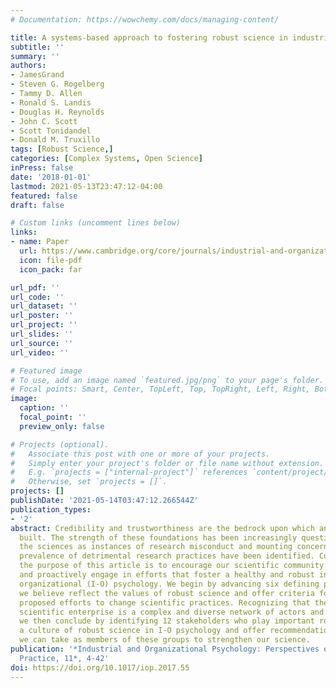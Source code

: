 ```yaml
---
# Documentation: https://wowchemy.com/docs/managing-content/

title: A systems-based approach to fostering robust science in industrial-organizational psychology
subtitle: ''
summary: ''
authors:
- JamesGrand
- Steven G. Rogelberg
- Tammy D. Allen
- Ronald S. Landis
- Douglas H. Reynolds
- John C. Scott
- Scott Tonidandel
- Donald M. Truxillo
tags: [Robust Science,]
categories: [Complex Systems, Open Science]
inPress: false
date: '2018-01-01'
lastmod: 2021-05-13T23:47:12-04:00
featured: false
draft: false

# Custom links (uncomment lines below)
links:
- name: Paper
  url: https://www.cambridge.org/core/journals/industrial-and-organizational-psychology/article/systemsbased-approach-to-fostering-robust-science-in-industrialorganizational-psychology/FD06EF9650C321C18E542230703892BD
  icon: file-pdf
  icon_pack: far

url_pdf: ''
url_code: ''
url_dataset: ''
url_poster: ''
url_project: ''
url_slides: ''
url_source: ''
url_video: ''

# Featured image
# To use, add an image named `featured.jpg/png` to your page's folder.
# Focal points: Smart, Center, TopLeft, Top, TopRight, Left, Right, BottomLeft, Bottom, BottomRight.
image:
  caption: ''
  focal_point: ''
  preview_only: false

# Projects (optional).
#   Associate this post with one or more of your projects.
#   Simply enter your project's folder or file name without extension.
#   E.g. `projects = ["internal-project"]` references `content/project/deep-learning/index.md`.
#   Otherwise, set `projects = []`.
projects: []
publishDate: '2021-05-14T03:47:12.266544Z'
publication_types:
- '2'
abstract: Credibility and trustworthiness are the bedrock upon which any science is
  built. The strength of these foundations has been increasingly questioned across
  the sciences as instances of research misconduct and mounting concerns over the
  prevalence of detrimental research practices have been identified. Consequently,
  the purpose of this article is to encourage our scientific community to positively
  and proactively engage in efforts that foster a healthy and robust industrial and
  organizational (I-O) psychology. We begin by advancing six defining principles that
  we believe reflect the values of robust science and offer criteria for evaluating
  proposed efforts to change scientific practices. Recognizing that the contemporary
  scientific enterprise is a complex and diverse network of actors and institutions,
  we then conclude by identifying 12 stakeholders who play important roles in achieving
  a culture of robust science in I-O psychology and offer recommendations for actions
  we can take as members of these groups to strengthen our science.
publication: '*Industrial and Organizational Psychology: Perspectives on Science and
  Practice, 11*, 4-42'
doi: https://doi.org/10.1017/iop.2017.55
---
```

